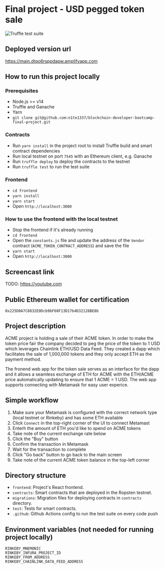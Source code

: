 # Final project - USD pegged token sale

![Truffle test suite](https://github.com/n1te1337/blockchain-developer-bootcamp-final-project/actions/workflows/truffle.yaml/badge.svg)

## Deployed version url

https://main.dtqo6rsppdapw.amplifyapp.com

## How to run this project locally

### Prerequisites

- Node.js >= v14
- Truffle and Ganache
- Yarn
- `git clone git@github.com:n1te1337/blockchain-developer-bootcamp-final-project.git`

### Contracts

- Run `yarn install` in the project root to install Truffle build and smart contract dependencies
- Run local testnet on port `7545` with an Ethereum client, e.g. Ganache
- Run `truffle deploy` to deploy the contracts to the testnet
- Run `truffle test` to run the test suite

### Frontend

- `cd frontend`
- `yarn install`
- `yarn start`
- Open `http://localhost:3000`

### How to use the frontend with the local testnet

- Stop the frontend if it's already running
- `cd frontend`
- Open the `constants.js` file and update the address of the `Vendor` contract (`ACME_TOKEN_CONTRACT_ADDRESS`) and save the file
- `yarn start`
- Open `http://localhost:3000`

## Screencast link

TODO: https://youtube.com

## Public Ethereum wallet for certification

`0x225D0A7C8832E0Dcb9bF60F13D17b4D32128BE8b`

## Project description

ACME project is holding a sale of their ACME token. In order to make the token price fair the company decided to peg the price of the token to 1 USD which leverages Chainlink ETH/USD Data Feed. They created a dapp which facilitates the sale of 1,000,000 tokens and they only accept ETH as the payment method.

The fronend web app for the token sale serves as an interface for the dapp and it allows a seamless exchange of ETH for ACME with the ETH/ACME price automatically updating to ensure that 1 ACME = 1 USD. The web app supports connecting with Metamask for easy user experice.

## Simple workflow

1. Make sure your Metamask is configured with the correct network type (local testnet or Rinkeby) and has some ETH available
2. Click `Connect` in the top-right corner of the UI to connect Metamast
3. Enterh the amount of ETH you'd like to spend on ACME tokens
4. Take note of the current exchange rate below
5. Click the "Buy" button
6. Confirm the transaction in Metamask
7. Wait for the transaction to complete
8. Click "Go back" button to go back to the main screen
9. Take note of the current ACME token balance in the top-left corner

## Directory structure

- `frontend`: Project's React frontend.
- `contracts`: Smart contracts that are deployed in the Ropsten testnet.
- `migrations`: Migration files for deploying contracts in `contracts` directory.
- `test`: Tests for smart contracts.
- `.github`: Github Actions config to run the test suite on every code push

## Environment variables (not needed for running project locally)

```
RINKEBY_MNEMONIC
RINKEBY_INFURA_PROJECT_ID
RINKEBY_FROM_ADDRESS
RINKEBY_CHAINLINK_DATA_FEED_ADDRESS
```
